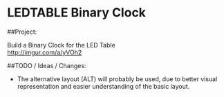 # LEDTABLE Binary Clock

##Project: 

Build a Binary Clock for the LED Table  
http://imgur.com/a/yVOh2    
  
##TODO / Ideas / Changes:
- The alternative layout (ALT) will probably be used, due to better visual representation and easier understanding of the basic layout.

